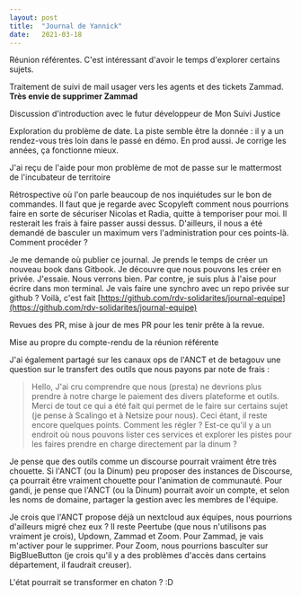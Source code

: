 ```yaml
---
layout: post
title:  "Journal de Yannick"
date:   2021-03-18
---
```


Réunion référentes. C'est intéressant d'avoir le temps d'explorer certains sujets.

Traitement de suivi de mail usager vers les agents et des tickets Zammad. **Très envie de supprimer Zammad**

Discussion d'introduction avec le futur développeur de Mon Suivi Justice

Exploration du problème de date. La piste semble être la donnée : il y a un rendez-vous très loin dans le passé en démo. En prod aussi. Je corrige les années, ça fonctionne mieux.

J'ai reçu de l'aide pour mon problème de mot de passe sur le mattermost de l'incubateur de territoire

Rétrospective où l'on parle beaucoup de nos inquiétudes sur le bon de commandes. Il faut que je regarde avec Scopyleft comment nous pourrions faire en sorte de sécuriser Nicolas et Radia, quitte à temporiser pour moi. Il resterait les frais à faire passer aussi dessus. D'ailleurs, il nous a été demandé de basculer un maximum vers l'administration pour ces points-là. Comment procéder ?

Je me demande où publier ce journal. Je prends le temps de créer un nouveau book dans Gitbook. Je découvre que nous pouvons les créer en privée. J'essaie. Nous verrons bien. Par contre, je suis plus à l'aise pour écrire dans mon terminal. Je vais faire une synchro avec un repo privée sur github ? Voilà, c'est fait [https://github.com/rdv-solidarites/journal-equipe](https://github.com/rdv-solidarites/journal-equipe)

Revues des PR, mise à jour de mes PR pour les tenir prête à la revue.

Mise au propre du compte-rendu de la réunion référente

J'ai également partagé sur les canaux ops de l'ANCT et de betagouv une question sur le transfert des outils que nous payons par note de frais :

> Hello, J'ai cru comprendre que nous (presta) ne devrions plus prendre à notre charge le paiement des divers plateforme et outils. Merci de tout ce qui a été fait qui permet de le faire sur certains sujet (je pense à Scalingo et à Netsize pour nous). Ceci étant, il reste encore quelques points. Comment les régler ? Est-ce qu'il y a un endroit où nous pouvons lister ces services et explorer les pistes pour les faires prendre en charge directement par la dinum ?

Je pense que des outils comme un discourse pourrait vraiment être très chouette. Si l'ANCT (ou la Dinum) peu proposer des instances de Discourse, ça pourrait être vraiment chouette pour l'animation de communauté.
Pour gandi, je pense que l'ANCT (ou la Dinum) pourrait avoir un compte, et selon les noms de domaine, partager la gestion avec les membres de l'équipe.

Je crois que l'ANCT propose déjà un nextcloud aux équipes, nous pourrions d'ailleurs migré chez eux ?
Il reste Peertube (que nous n'utilisons pas vraiment je crois), Updown, Zammad et Zoom.
Pour Zammad, je vais m'activer pour le supprimer. Pour Zoom, nous pourrions basculter sur BigBlueButton (je crois qu'il y a des problèmes d'accès dans certains département, il faudrait creuser).

L'état pourrait se transformer en chaton ? :D


